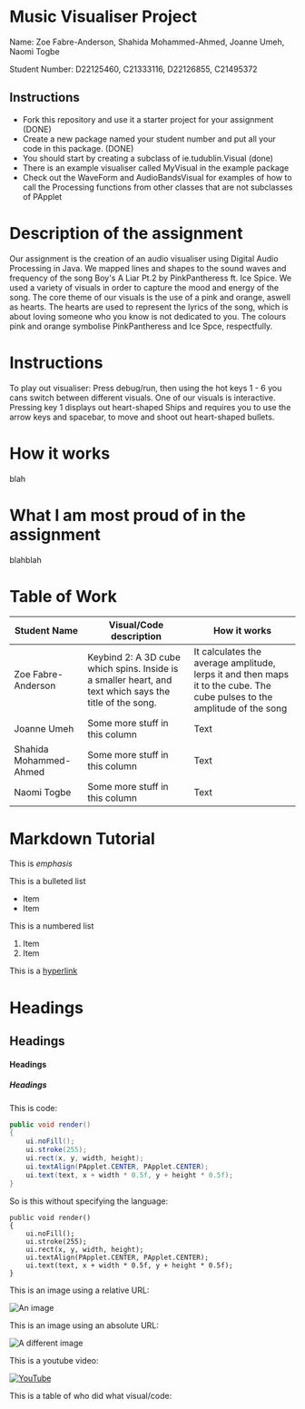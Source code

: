 # Music Visualiser Project


Name: Zoe Fabre-Anderson, Shahida Mohammed-Ahmed, Joanne Umeh, Naomi Togbe


Student Number: D22125460, C21333116, D22126855, C21495372

## Instructions
- Fork this repository and use it a starter project for your assignment (DONE)
- Create a new package named your student number and put all your code in this package. (DONE)
- You should start by creating a subclass of ie.tudublin.Visual (done)
- There is an example visualiser called MyVisual in the example package
- Check out the WaveForm and AudioBandsVisual for examples of how to call the Processing functions from other classes that are not subclasses of PApplet

# Description of the assignment
Our assignment is the creation of an audio visualiser using Digital Audio Processing in Java. We mapped lines and shapes to the sound waves and frequency of the song Boy's A Liar Pt.2 by PinkPantheress ft. Ice Spice. We used a variety of visuals in order to capture the mood and energy of the song. The core theme of our visuals is the use of a pink and orange, aswell as hearts. The hearts are used to represent the lyrics of the song, which is about loving someone who you know is not dedicated to you. The colours pink and orange symbolise PinkPantheress and Ice Spce, respectfully.

# Instructions
To play out visualiser: Press debug/run, then using the hot keys 1 - 6 you cans switch between different visuals. 
One of our visuals is interactive. 
Pressing key 1 displays out heart-shaped Ships and requires you to use the arrow keys and spacebar, to move and shoot out heart-shaped bullets.

# How it works
blah

# What I am most proud of in the assignment
blahblah


# Table of Work
| Student Name | Visual/Code description | How it works |
|-----------|-----------|-----------|
|Zoe Fabre-Anderson | Keybind 2: A 3D cube which spins. Inside is a smaller heart, and text which says the title of the song. | It calculates the average amplitude, lerps it and then maps it to the cube. The cube pulses to the amplitude of the song
|Joanne Umeh | Some more stuff in this column | Text |
|Shahida Mohammed-Ahmed | Some more stuff in this column | Text |
|Naomi Togbe | Some more stuff in this column | Text |


# Markdown Tutorial

This is *emphasis*

This is a bulleted list

- Item
- Item

This is a numbered list

1. Item
1. Item

This is a [hyperlink](http://bryanduggan.org)

# Headings
## Headings
#### Headings
##### Headings

This is code:

```Java
public void render()
{
	ui.noFill();
	ui.stroke(255);
	ui.rect(x, y, width, height);
	ui.textAlign(PApplet.CENTER, PApplet.CENTER);
	ui.text(text, x + width * 0.5f, y + height * 0.5f);
}
```

So is this without specifying the language:

```
public void render()
{
	ui.noFill();
	ui.stroke(255);
	ui.rect(x, y, width, height);
	ui.textAlign(PApplet.CENTER, PApplet.CENTER);
	ui.text(text, x + width * 0.5f, y + height * 0.5f);
}
```

This is an image using a relative URL:

![An image](data/visual1.png)

This is an image using an absolute URL:

![A different image](https://bryanduggandotorg.files.wordpress.com/2019/02/infinite-forms-00045.png?w=595&h=&zoom=2)

This is a youtube video:

[![YouTube](http://img.youtube.com/vi/J2kHSSFA4NU/0.jpg)](https://www.youtube.com/watch?v=J2kHSSFA4NU)

This is a table of who did what visual/code:

